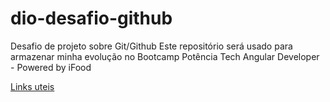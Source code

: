 # dio-desafio-github
Desafio de projeto sobre Git/Github
Este repositório será usado para armazenar minha evolução no Bootcamp Potência Tech Angular Developer - Powered by iFood

[Links uteis](https://www.markdownguide.org/cheat-sheet/)
